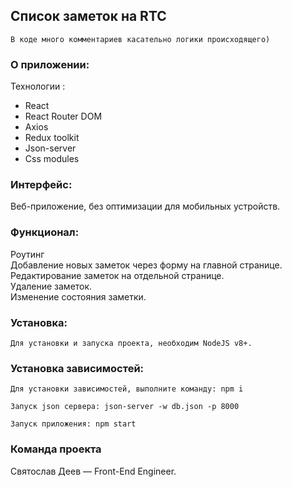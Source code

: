 ## Список заметок на RTC
``В коде много комментариев касательно логики происходящего)``


### О приложении:
Технологии :
- React
- React Router DOM
- Axios
- Redux toolkit
- Json-server
- Css modules

### Интерфейс:
Веб-приложение, без оптимизации для мобильных устройств.

### Функционал:
Роутинг </br>
Добавление новых заметок через форму на главной странице.</br>
Редактирование заметок на отдельной странице. </br>
Удаление заметок.</br>
Изменение состояния заметки. 

### Установка: </br>
``Для установки и запуска проекта, необходим NodeJS v8+.`` </br>

### Установка зависимостей: </br>
``Для установки зависимостей, выполните команду: npm i ``

``Запуск json сервера: json-server -w db.json -p 8000`` </br>

``Запуск приложения: npm start`` </br>

### Команда проекта </br>
Святослав Деев — Front-End Engineer.
